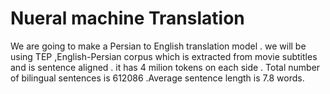# Nueral machine Translation
We are going to make a Persian to English translation model . we will be using TEP ,English-Persian corpus which is extracted from movie subtitles and is sentence aligned . it has 4 milion tokens on each side . Total number of bilingual sentences is 612086 .Average sentence length is 7.8 words. 

